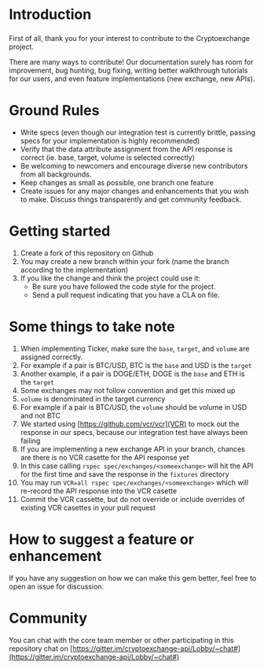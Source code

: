 # Introduction

### 

First of all, thank you for your interest to contribute to the Cryptoexchange project.

There are many ways to contribute! Our documentation surely has room for improvement, bug hunting, bug fixing, writing better walkthrough tutorials for our users, and even feature implementations (new exchange, new APIs).

# Ground Rules
* Write specs (even though our integration test is currently brittle, passing specs for your implementation is highly recommended)
* Verify that the data attribute assignment from the API response is correct (ie. base, target, volume is selected correctly)
* Be welcoming to newcomers and encourage diverse new contributors from all backgrounds.
* Keep changes as small as possible, one branch one feature
* Create issues for any major changes and enhancements that you wish to make. Discuss things transparently and get community feedback.

# Getting started
1. Create a fork of this repository on Github
2. You may create a new branch within your fork (name the branch according to the implementation)
3. If you like the change and think the project could use it:
    * Be sure you have followed the code style for the project.
    * Send a pull request indicating that you have a CLA on file.

# Some things to take note
1. When implementing Ticker, make sure the `base`, `target`, and `volume` are assigned correctly.
2. For example if a pair is BTC/USD, BTC is the `base` and USD is the `target`
3. Another example, if a pair is DOGE/ETH, DOGE is the `base` and ETH is the `target`
4. Some exchanges may not follow convention and get this mixed up
5. `volume` is denominated in the target currency
6. For example if a pair is BTC/USD, the `volume` should be volume in USD and not BTC
7. We started using [https://github.com/vcr/vcr](VCR) to mock out the response in our specs, because our integration test have always been failing
8. If you are implementing a new exchange API in your branch, chances are there is no VCR casette for the API response yet
9. In this case calling `rspec spec/exchanges/<someexchange>` will hit the API for the first time and save the response in the `fixtures` directory
10. You may run `VCR=all rspec spec/exchanges/<someexchange>` which will re-record the API response into the VCR casette
11. Commit the VCR cassette, but do not override or include overrides of existing VCR casettes in your pull request

# How to suggest a feature or enhancement
If you have any suggestion on how we can make this gem better, feel free to open an issue for discussion.

# Community
You can chat with the core team member or other participating in this repository chat on [https://gitter.im/cryptoexchange-api/Lobby/~chat#](https://gitter.im/cryptoexchange-api/Lobby/~chat#)